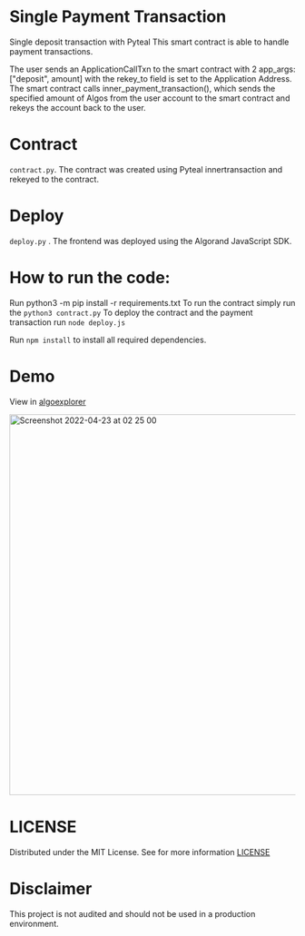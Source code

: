 # Single Payment Transaction
Single deposit transaction with Pyteal
This smart contract is able to handle payment transactions.

The user sends an ApplicationCallTxn to the smart contract with 2 app_args: ["deposit", amount] with the rekey_to field is set to the Application Address.
The smart contract calls inner_payment_transaction(), which sends the specified amount of Algos from the user account to the smart contract and rekeys the account back to the user.

# Contract
`contract.py`. The contract was created using Pyteal innertransaction and rekeyed to the contract.

# Deploy
`deploy.py` . The frontend was deployed using the Algorand JavaScript SDK.

# How to run the code:
Run python3 -m pip install -r requirements.txt
To run the contract simply run the `python3 contract.py` 
To deploy the contract and the payment transaction run `node deploy.js`

Run `npm install` to install all required dependencies.

# Demo
View in [algoexplorer](https://testnet.algoexplorer.io/application/85471002)

<img width="671" alt="Screenshot 2022-04-23 at 02 25 00" src="https://user-images.githubusercontent.com/23031920/164859480-b2f07bb0-8c72-4249-8c9b-54d2c939c49e.png">

# LICENSE
Distributed under the MIT License. See for more information [LICENSE](https://github.com/gconnect/single-deposit/blob/master/LICENSE)

# Disclaimer
This project is not audited and should not be used in a production environment.

